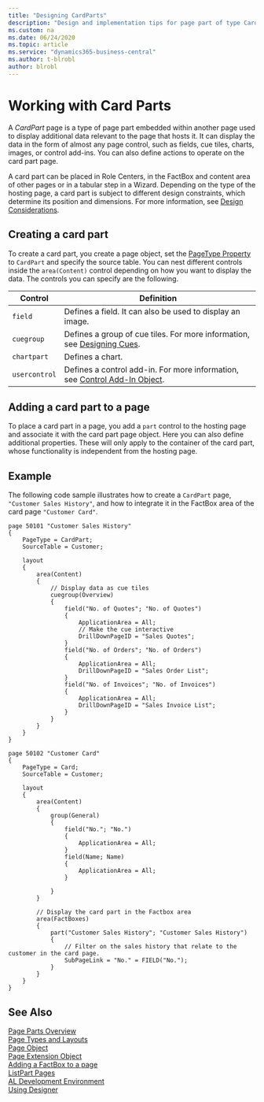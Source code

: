```yaml
---
title: "Designing CardParts"
description: "Design and implementation tips for page part of type CardPart."
ms.custom: na
ms.date: 06/24/2020
ms.topic: article
ms.service: "dynamics365-business-central"
ms.author: t-blrobl
author: blrobl
---
```


# Working with Card Parts

A *CardPart* page is a type of page part embedded within another page used to display additional data relevant to the page that hosts it. It can display the data in the form of almost any page control, such as fields, cue tiles, charts, images, or control add-ins. You can also define actions to operate on the card part page. 

A card part can be placed in Role Centers, in the FactBox and content area of other pages or in a tabular step in a Wizard. Depending on the type of the hosting page, a card part is subject to different design constraints, which determine its position and dimensions. For more information, see [Design Considerations](devenv-designing-parts.md#design-considerations.md).

## Creating a card part

To create a card part, you create a page object, set the [PageType Property](properties/devenv-pagetype-property.md) to `CardPart` and specify the source table. You can nest different controls inside the `area(Content)` control depending on how you want to display the data. The controls you can specify are the following.

|Control|Definition|
|---|---|
|`field`|Defines a field. It can also be used to display an image.|
|`cuegroup`|Defines a group of cue tiles. For more information, see [Designing Cues](devenv-cues-action-tiles.md#CueDesign).|
|`chartpart`|Defines a chart.|
|`usercontrol`|Defines a control add-in. For more information, see [Control Add-In Object](devenv-control-addin-object.md).

## Adding a card part to a page

To place a card part in a page, you add a `part` control to the hosting page and associate it with the card part page object. Here you can also define additional properties. These will only apply to the container of the card part, whose functionality is independent from the hosting page.


## Example

The following code sample illustrates how to create a `CardPart` page, `"Customer Sales History"`, and how to integrate it in the FactBox area of the card page `"Customer Card"`. 

```
page 50101 "Customer Sales History"
{
    PageType = CardPart;
    SourceTable = Customer;

    layout
    {
        area(Content)
        {
            // Display data as cue tiles
            cuegroup(Overview)
            {
                field("No. of Quotes"; "No. of Quotes")
                {
                    ApplicationArea = All;
                    // Make the cue interactive
                    DrillDownPageID = "Sales Quotes";
                }
                field("No. of Orders"; "No. of Orders")
                {
                    ApplicationArea = All;
                    DrillDownPageID = "Sales Order List";
                }
                field("No. of Invoices"; "No. of Invoices")
                {
                    ApplicationArea = All;
                    DrillDownPageID = "Sales Invoice List";
                }
            }
        }
    }
}

page 50102 "Customer Card"
{
    PageType = Card;
    SourceTable = Customer;

    layout
    {
        area(Content)
        {
            group(General)
            {
                field("No."; "No.")
                {
                    ApplicationArea = All;
                }
                field(Name; Name)
                {
                    ApplicationArea = All;
                }

            }
        }
        
        // Display the card part in the Factbox area
        area(FactBoxes)
        {
            part("Customer Sales History"; "Customer Sales History")
            {
                // Filter on the sales history that relate to the customer in the card page.
                SubPageLink = "No." = FIELD("No.");
            }
        }
    }
}
```

## See Also

[Page Parts Overview](devenv-designing-parts.md)  
[Page Types and Layouts](devenv-page-types-and-layouts.md)  
[Page Object](devenv-page-object.md)   
[Page Extension Object](devenv-page-ext-object.md)    
[Adding a FactBox to a page](devenv-adding-a-factbox-to-page.md)   
[ListPart Pages](devenv-designing-listparts.md)   
[AL Development Environment](devenv-reference-overview.md)  
[Using Designer](devenv-inclient-designer.md)  

